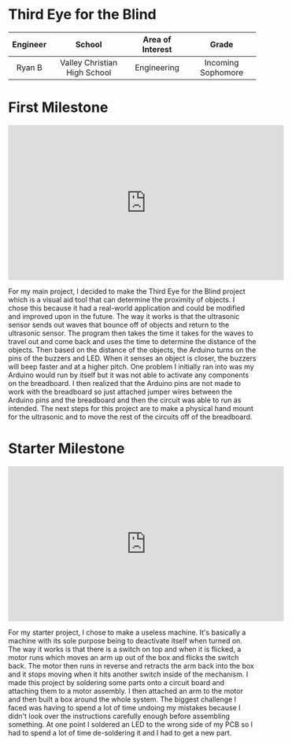 # Third Eye for the Blind

<!--- Replace this text with a brief description (2-3 sentences) of your project. This description should draw the reader in and make them interested in what you've built. You can include what the biggest challenges, takeaways, and triumphs from completing the project were. As you complete your portfolio, remember your audience is less familiar than you are with all that your project entails! --->

| **Engineer** | **School** | **Area of Interest** | **Grade** |
|:--:|:--:|:--:|:--:|
| Ryan B | Valley Christian High School | Engineering | Incoming Sophomore


<!--- **Replace the BlueStamp logo below with an image of yourself and your completed project. Follow the guide [here](https://tomcam.github.io/least-github-pages/adding-images-github-pages-site.html) if you need help.**--->

<!---![Headstone Image](logo.svg)--->

<!---# Final Milestone--->
<!---For your final milestone, explain the outcome of your project. Key details to include are: - What you've accomplished since your previous milestone - What your biggest challenges and triumphs were at BSE - A summary of key topics you learned about - What you hope to learn in the future after everything you've learned at BSE --->

<!---**Don't forget to replace the text below with the embedding for your milestone video. Go to Youtube, click Share, Embed, and copy and paste the code to replace what's below.**--->

<!---iframe width="560" height="315" src="https://www.youtube.com/embed/F7M7imOVGug" title="YouTube video player" frameborder="0" allow="accelerometer; autoplay; clipboard-write; encrypted-media; gyroscope; picture-in-picture; web-share" allowfullscreen></iframe--->

<!---# Second Milestone--->
<!---For your second milestone, explain what you've worked on since your previous milestone. You can highlight:- Technical details of what you've accomplished and how they contribute to the final goal- What has been surprising about the project so far- Previous challenges you faced that you overcame- What needs to be completed before your final milestone--->

<!---**Don't forget to replace the text below with the embedding for your milestone video. Go to Youtube, click Share, Embed, and copy and paste the code to replace what's below.**--->

<!---iframe width="560" height="315" src="https://www.youtube.com/embed/y3VAmNlER5Y" title="YouTube video player" frameborder="0" allow="accelerometer; autoplay; clipboard-write; encrypted-media; gyroscope; picture-in-picture; web-share" allowfullscreen></iframe--->

# First Milestone

<iframe width="560" height="315" src="https://www.youtube.com/embed/cw2lFAywD8Y" title="YouTube video player" frameborder="0" allow="accelerometer; autoplay; clipboard-write; encrypted-media; gyroscope; picture-in-picture; web-share" allowfullscreen></iframe>

For my main project, I decided to make the Third Eye for the Blind project which is a visual aid tool that can determine the proximity of objects. I chose this because it had a real-world application and could be modified and improved upon in the future. The way it works is that the ultrasonic sensor sends out waves that bounce off of objects and return to the ultrasonic sensor. The program then takes the time it takes for the waves to travel out and come back and uses the time to determine the distance of the objects. Then based on the distance of the objects, the Arduino turns on the pins of the buzzers and LED. When it senses an object is closer, the buzzers will beep faster and at a higher pitch. One problem I initially ran into was my Arduino would run by itself but it was not able to activate any components on the breadboard. I then realized that the Arduino pins are not made to work with the breadboard so just attached jumper wires between the Arduino pins and the breadboard and then the circuit was able to run as intended. The next steps for this project are to make a physical hand mount for the ultrasonic and to move the rest of the circuits off of the breadboard. 




# Starter Milestone

<iframe width="560" height="315" src="https://www.youtube.com/embed/8CRr5LJR0LM" title="YouTube video player" frameborder="0" allow="accelerometer; autoplay; clipboard-write; encrypted-media; gyroscope; picture-in-picture; web-share" allowfullscreen></iframe>

For my starter project, I chose to make a useless machine. It's basically a machine with its sole purpose being to deactivate itself when turned on. The way it works is that there is a switch on top and when it is flicked, a motor runs which moves an arm up out of the box and flicks the switch back. The motor then runs in reverse and retracts the arm back into the box and it stops moving when it hits another switch inside of the mechanism. I made this project by soldering some parts onto a circuit board and attaching them to a motor assembly. I then attached an arm to the motor and then built a box around the whole system. The biggest challenge I faced was having to spend a lot of time undoing my mistakes because I didn't look over the instructions carefully enough before assembling something. At one point I soldered an LED to the wrong side of my PCB so I had to spend a lot of time de-soldering it and I had to get a new part.

<!---# Schematics--->
<!---Here's where you'll put images of your schematics. [Tinkercad](https://www.tinkercad.com/blog/official-guide-to-tinkercad-circuits) and [Fritzing](https://fritzing.org/learning/) are both great resoruces to create professional schematic diagrams, though BSE recommends Tinkercad becuase it can be done easily and for free in the browser. --->

<!---# Code--->
<!---Here's where you'll put your code. The syntax below places it into a block of code. Follow the guide [here]([url](https://www.markdownguide.org/extended-syntax/)) to learn how to customize it to your project needs. --->

<!---```c++--->

<!---```--->

<!---# Bill of Materials--->
<!---Here's where you'll list the parts in your project. To add more rows, just copy and paste the example rows below.--->
<!---Don't forget to place the link of where to buy each component inside the quotation marks in the corresponding row after href =. Follow the guide [here]([url](https://www.markdownguide.org/extended-syntax/)) to learn how to customize this to your project needs. --->

<!---| **Part** | **Note** | **Price** | **Link** |--->
<!---|:--:|:--:|:--:|:--:|--->
<!---| Item Name | What the item is used for | $Price | <a href="https://www.amazon.com/Arduino-A000066-ARDUINO-UNO-R3/dp/B008GRTSV6/"> Link </a> |--->
<!---|:--:|:--:|:--:|:--:|--->
<!---| Item Name | What the item is used for | $Price | <a href="https://www.amazon.com/Arduino-A000066-ARDUINO-UNO-R3/dp/B008GRTSV6/"> Link </a> |--->
<!---|:--:|:--:|:--:|:--:|--->
<!---| Item Name | What the item is used for | $Price | <a href="https://www.amazon.com/Arduino-A000066-ARDUINO-UNO-R3/dp/B008GRTSV6/"> Link </a> |--->
<!---|:--:|:--:|:--:|:--:|--->

